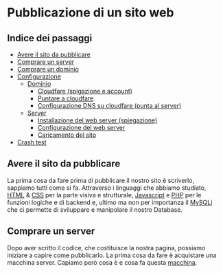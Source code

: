 # Pubblicazione di un sito web

## Indice dei passaggi

- [Avere il sito da pubblicare](#Avere-il-sito-da-pubblicare)
- [Comprare un server](#Comprare-un-server)
- [Comprare un dominio](#link-alla-sezione)
- [Configurazione](#link-alla-sezione)
  - [Dominio](#link-alla-sezione)
    - [Cloudfare (spigazione e account)](#link-alla-sezione)
    - [Puntare a cloudfare](#link-alla-sezione)
    - [Configurazione DNS su cloudfare (punta al server)](#link-alla-sezione)
  - [Server](#link-alla-sezione)
    - [Installazione del web server (spiegazione)](#-link-alla-sezione)
    - [Configurazione del web server](#-link-alla-sezione)
    - [Caricamento del sito](#link-alla-sezione)
- [Crash test](#link-alla-sezione)


## Avere il sito da pubblicare

La prima cosa da fare prima di pubblicare il nostro sito è scriverlo, sappiamo tutti come si fa. Attraverso i linguaggi che abbiamo studiato, [HTML](https://en.wikipedia.org/wiki/HTML) & [CSS](https://en.wikipedia.org/wiki/Cascading_Style_Sheets) per la parte visiva e strutturale, [Javascript](https://en.wikipedia.org/wiki/JavaScript) e [PHP](https://en.wikipedia.org/wiki/PHP) per le funzioni logiche e di backend e, ultimo ma non per importanza il [MySQLi](https://en.wikipedia.org/wiki/MySQLi) che ci permette di sviluppare e manipolare il nostro Database.


## Comprare un server

Dopo aver scritto il codice, che costituisce la nostra pagina, possiamo iniziare a capire come pubblicarlo. La prima cosa da fare è acquistare una macchina server. Capiamo però cosa è e cosa fa questa [macchina](https://it.wikipedia.org/wiki/Server).  